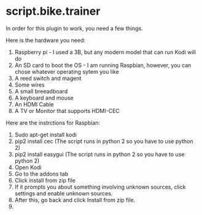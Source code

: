 # script.bike.trainer

In order for this plugin to work, you need a few things.

Here is the hardware you need:
1) Raspberry pi - I used a 3B, but any modern model that can run Kodi will do
2) An SD card to boot the OS - I am running Raspbian, however, you can chose whatever operating sytem you like
3) A reed switch and magent
4) Some wires
5) A small breeadboard
6) A keyboard and mouse
7) An HDMI Cable
8) A TV or Monitor that supports HDMI-CEC

Here are the instrctions for Raspbian:
1) Sudo apt-get install kodi
2) pip2 install cec (The script runs in python 2 so you have to use python 2)
3) pip2 install easygui (The script runs in python 2 so you have to use python 2)
4) Open Kodi
7) Go to the addons tab
8) Click install from zip file 
9) If it prompts you about something involving unknown sources, click settings and enable unknown sources.
10) After this, go back and click Install from zip file.
11) 
